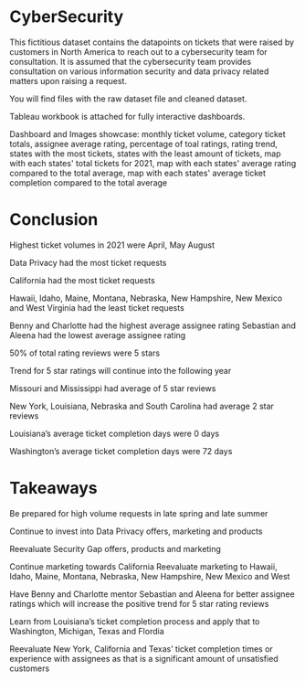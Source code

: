 # CyberSecurity

This fictitious dataset contains the datapoints on tickets that were raised by customers in North America to reach out to a cybersecurity team for consultation. It is assumed that the cybersecurity team provides consultation on various information security and data privacy related matters upon raising a request.

You will find files with the raw dataset file and cleaned dataset.

Tableau workbook is attached for fully interactive dashboards.

Dashboard and Images showcase: monthly ticket volume, 
                               category ticket totals,
                               assignee average rating,
                               percentage of toal ratings,
                               rating trend,
                               states with the most tickets,
                               states with the least amount of tickets,
                               map with each states' total tickets for 2021,
                               map with each states' average rating compared to the total average,
                               map with each states' average ticket completion compared to the total average

# Conclusion
Highest ticket volumes in 2021 were April, May August

Data Privacy had the most ticket requests

California had the most ticket requests

Hawaii, Idaho, Maine, Montana, Nebraska, New Hampshire, New Mexico and West Virginia had the least ticket requests


Benny and Charlotte had the highest average assignee rating 
Sebastian and Aleena had the lowest average assignee rating

50% of total rating reviews were 5 stars 

Trend for 5 star ratings will continue into the following year

Missouri and Mississippi had average of 5 star reviews

New York, Louisiana, Nebraska and South Carolina had average 2 star reviews

Louisiana’s average ticket completion days were 0 days

Washington’s average ticket completion days were 72 days

# Takeaways
Be prepared for high volume requests in late spring and late summer

Continue to invest into Data Privacy offers, marketing and products

Reevaluate Security Gap offers, products and marketing

Continue marketing towards California
Reevaluate marketing to Hawaii, Idaho, Maine, Montana, Nebraska, New Hampshire, New Mexico and West 

Have Benny and Charlotte mentor Sebastian and Aleena for better assignee ratings which will increase the positive trend for 5 star rating reviews

Learn from Louisiana’s ticket completion process and apply that to Washington, Michigan, Texas and Flordia

Reevaluate New York, California and Texas’ ticket completion times or experience with assignees as that is a significant amount of unsatisfied customers
